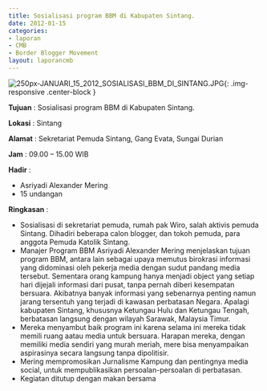 ```yaml
---
title: Sosialisasi program BBM di Kabupaten Sintang.
date: 2012-01-15
categories:
- laporan
- CMB
- Border Blogger Movement
layout: laporancmb
---
```


![250px-JANUARI_15_2012_SOSIALISASI_BBM_DI_SINTANG.JPG](/uploads/250px-JANUARI_15_2012_SOSIALISASI_BBM_DI_SINTANG.JPG){: .img-responsive .center-block }

**Tujuan** :  Sosialisasi program BBM di Kabupaten Sintang. 

**Lokasi** :  Sintang 

**Alamat** :  Sekretariat Pemuda Sintang, Gang Evata, Sungai Durian 

**Jam** :  09.00 – 15.00 WIB 

**Hadir** :
* Asriyadi Alexander Mering
* 15 undangan

**Ringkasan** :
* Sosialisasi di sekretariat pemuda, rumah pak Wiro, salah   aktivis pemuda Sintang. Dihadiri beberapa calon blogger, dan tokoh  pemuda, para anggota  Pemuda Katolik Sintang.
* Manajer Program BBM Asriyadi Alexander Mering menjelaskan tujuan  program BBM, antara lain sebagai upaya memutus birokrasi informasi yang  didominasi oleh pekerja media dengan sudut pandang media tersebut.   Sementara orang kampung hanya menjadi object yang setiap hari dijejali  informasi dari pusat, tanpa pernah diberi kesempatan bersuara.   Akibatnya banyak  informasi yang sebenarnya penting namun jarang  tersentuh yang terjadi di kawasan perbatasan Negara.  Apalagi kabupaten  Sintang,  khususnya Ketungau Hulu dan Ketungau Tengah,  berbatasan  langsung dengan wilayah Sarawak, Malaysia Timur.
* Mereka menyambut baik program ini karena selama ini mereka tidak  memili ruang  aatau media untuk bersuara. Harapan mereka, dengan  memiliki media sendiri yang murah meriah, mere bisa menyampaikan  aspirasinya secara langsung tanpa dipolitisir.
* Mering mempromosikan Jurnalisme Kampung dan pentingnya media social, untuk  mempublikasikan  persoalan-persoalan di perbatasan.
* Kegiatan ditutup dengan makan bersama
